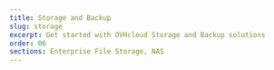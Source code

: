 ```yaml
---
title: Storage and Backup
slug: storage
excerpt: Get started with OVHcloud Storage and Backup solutions
order: 06
sections: Enterprise File Storage, NAS
---
```

